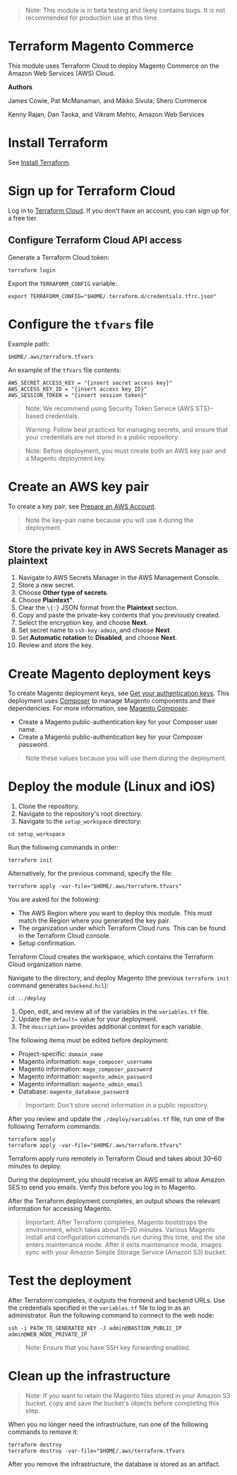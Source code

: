 > Note: This module is in beta testing and likely contains bugs. It is not recommended for production use at this time.

# Terraform Magento Commerce
This module uses Terraform Cloud to deploy Magento Commerce on the Amazon Web Services (AWS) Cloud.

**Authors**

James Cowie, Pat McManaman, and Mikko Sivula, Shero Commerce

Kenny Rajan, Dan Taoka, and Vikram Mehto, Amazon Web Services

# Install Terraform
See [Install Terraform](https://learn.hashicorp.com/tutorials/terraform/install-cli).

# Sign up for Terraform Cloud
Log in to [Terraform Cloud](https://app.terraform.io/signup/account). If you don't have an account, you can sign up for a free tier.

## Configure Terraform Cloud API access

Generate a Terraform Cloud token:

```
terraform login
```

Export the `TERRAFORM_CONFIG` variable:

```
export TERRAFORM_CONFIG="$HOME/.terraform.d/credentials.tfrc.json"
```

# Configure the `tfvars` file

Example path:

```
$HOME/.aws/terraform.tfvars
```

An example of the `tfvars` file contents:

```
AWS_SECRET_ACCESS_KEY = "{insert secret access key}"
AWS_ACCESS_KEY_ID = "{insert access key ID}"
AWS_SESSION_TOKEN = "{insert session token}"
```

> Note: We recommend using Security Token Service (AWS STS)–based credentials.

> Warning: Follow best practices for managing secrets, and ensure that your credentials are not stored in a public repository.

> Note: Before deployment, you must create both an AWS key pair and a Magento deployment key.

# Create an AWS key pair
To create a key pair, see [Prepare an AWS Account](https://docs.aws.amazon.com/quickstart/latest/magento/step1.html).

> Note the key-pair name because you will use it during the deployment.

## Store the private key in AWS Secrets Manager as plaintext

1. Navigate to AWS Secrets Manager in the AWS Management Console.
2. Store a new secret.
3. Choose **Other type of secrets**.
4. Choose **Plaintext"**.
5. Clear the `\{:}` JSON format from the **Plaintext** section.
6. Copy and paste the private-key contents that you previously created.
7. Select the encryption key, and choose **Next**. 
8. Set secret name to `ssh-key-admin`, and choose **Next**.
9. Set **Automatic rotation** to **Disabled**, and choose **Next**.
10. Review and store the key.

# Create Magento deployment keys

To create Magento deployment keys, see [Get your authentication keys](https://devdocs.magento.com/guides/v2.4/install-gde/prereq/connect-auth.html). This deployment uses [Composer](https://getcomposer.org/) to manage Magento components and their dependencies. For more information, see [Magento Composer](https://devdocs.magento.com/guides/v2.4/extension-dev-guide/intro/intro-composer.html).

* Create a Magento public-authentication key for your Composer user name.
* Create a Magento public-authentication key for your Composer password.

> Note these values because you will use them during the deployment.

# Deploy the module (Linux and iOS)

1. Clone the repository.
2. Navigate to the repository's root directory.
3. Navigate to the `setup_workspace` directory:

```
cd setup_workspace
```

Run the following commands in order:

```
terraform init
```

Alternatively, for the previous command, specify the file:

```
terraform apply -var-file="$HOME/.aws/terraform.tfvars"
```

You are asked for the following:
* The AWS Region where you want to deploy this module. This must match the Region where you generated the key pair.
* The organization under which Terraform Cloud runs. This can be found in the Terraform Cloud console.
* Setup confirmation.

Terraform Cloud creates the workspace, which contains the Terraform Cloud organization name.

Navigate to the directory, and deploy Magento (the previous `terraform init` command generates `backend.hcl`):

```
cd ../deploy
```

1. Open, edit, and review all of the variables in the `variables.tf` file.
2. Update the `default=` value for your deployment.
3. The `description=` provides additional context for each variable.

The following items must be edited before deployment:

* Project-specific: `domain_name`
* Magento information: `mage_composer_username`
* Magento information: `mage_composer_password`
* Magento information: `magento_admin_password`
* Magento information: `magento_admin_email`
* Database: `magento_database_password`

> Important: Don't store secret information in a public repository.

After you review and update the `./deploy/variables.tf` file, run one of the following Terraform commands:

```
terraform apply
terraform apply -var-file="$HOME/.aws/terraform.tfvars"
```

Terraform apply runs remotely in Terraform Cloud and takes about 30–60 minutes to deploy.

During the deployment, you should receive an AWS email to allow Amazon SES to send you emails. Verify this before you log in to Magento.

After the Terraform deployment completes, an output shows the relevant information for accessing Magento.

> Important: After Terraform completes, Magento bootstraps the environment, which takes about 15–20 minutes. Various Magento install and configuration commands run during this time, and the site enters maintenance mode. After it exits maintenance mode, images sync with your Amazon Simple Storage Service (Amazon S3) bucket.


# Test the deployment
After Terraform completes, it outputs the frontend and backend URLs. Use the credentials specified in the `variables.tf` file to log in as an administrator. Run the following command to connect to the web node:

```
ssh -i PATH_TO_GENERATED_KEY -J admin@BASTION_PUBLIC_IP admin@WEB_NODE_PRIVATE_IP
```

> Note: Ensure that you have SSH key forwarding enabled.

# Clean up the infrastructure

> Note: If you want to retain the Magento files stored in your Amazon S3 bucket, copy and save the bucket's objects before completing this step.

When you no longer need the infrastructure, run one of the following commands to remove it:

```
terraform destroy
terraform destroy -var-file="$HOME/.aws/terraform.tfvars
```

After you remove the infrastructure, the database is stored as an artifact.
